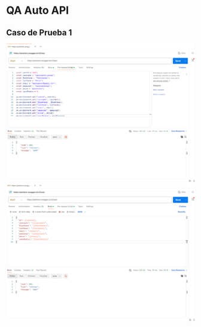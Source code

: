 # QA Auto API

## Caso de Prueba 1

![casodeprueba1request](./caso%20de%20prueba%201%20-%20pre-request%20script.png)
![casodeprueba1body](./caso%20de%20prueba%201%20-%20body.png)

